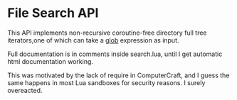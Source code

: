 # File Search API #


This API implements non-recursive coroutine-free directory full tree iterators,one of which can take a [glob](http://en.wikipedia.org/wiki/Glob_(programming)) expression as input.

Full documentation is in comments inside search.lua, until I get automatic html documentation working.

This was motivated by the lack of require in ComputerCraft, and I guess the same happens in most Lua sandboxes for security reasons. I surely overeacted.

